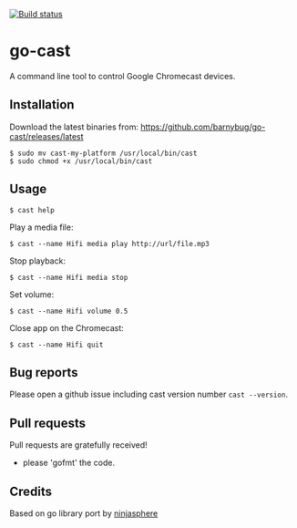 [![Build status](https://secure.travis-ci.org/barnybug/go-cast.png?branch=master)](https://secure.travis-ci.org/barnybug/go-cast)

# go-cast

A command line tool to control Google Chromecast devices.

## Installation

Download the latest binaries from:
https://github.com/barnybug/go-cast/releases/latest

    $ sudo mv cast-my-platform /usr/local/bin/cast
    $ sudo chmod +x /usr/local/bin/cast

## Usage

	$ cast help

Play a media file:

	$ cast --name Hifi media play http://url/file.mp3

Stop playback:

	$ cast --name Hifi media stop

Set volume:

	$ cast --name Hifi volume 0.5

Close app on the Chromecast:

	$ cast --name Hifi quit

## Bug reports

Please open a github issue including cast version number `cast --version`.

## Pull requests

Pull requests are gratefully received!

- please 'gofmt' the code.

## Credits

Based on go library port by [ninjasphere](https://github.com/ninjasphere/node-cast)
